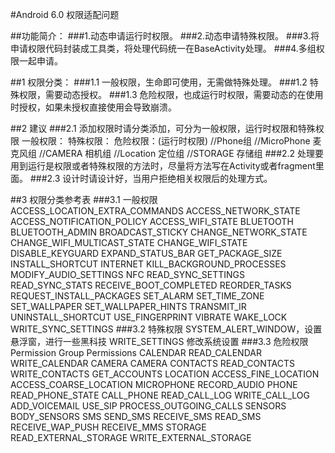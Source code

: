 #Android 6.0 权限适配问题

##功能简介：
###1.动态申请运行时权限。
###2.动态申请特殊权限。
###3.将申请权限代码封装成工具类，将处理代码统一在BaseActivity处理。
###4.多组权限一起申请。

##1 权限分类：
###1.1 一般权限，生命即可使用，无需做特殊处理。
###1.2 特殊权限，需要动态授权。
###1.3 危险权限，也成运行时权限，需要动态的在使用时授权，如果未授权直接使用会导致崩溃。

##2 建议
###2.1 添加权限时请分类添加，可分为一般权限，运行时权限和特殊权限
        一般权限：
	    <uses-permission android:name="android.permission.ACCESS_NETWORK_STATE"/>
	    <uses-permission android:name="android.permission.ACCESS_WIFI_STATE"/>
	    <uses-permission android:name="android.permission.INTERNET"/>
	    <uses-permission android:name="android.permission.RECEIVE_BOOT_COMPLETED"/>
	    <uses-permission android:name="android.permission.VIBRATE"/>
	    <uses-permission android:name="android.permission.WAKE_LOCK"/>
	    <uses-permission android:name="getui.permission.GetuiService.com.baidao.ytxmobile"/>
	    <uses-permission android:name="android.permission.MOUNT_UNMOUNT_FILESYSTEMS"/>
	    <uses-permission android:name="android.permission.GET_TASKS"/>
	    <uses-permission android:name="android.permission.CHANGE_WIFI_STATE"/>
	    <uses-permission android:name="android.permission.MODIFY_AUDIO_SETTINGS"/>
        特殊权限：
        <uses-permission android:name="android.permission.WRITE_SETTINGS"/>
        危险权限：(运行时权限)
        //Phone组
        <uses-permission android:name="android.permission.READ_PHONE_STATE"/>
        //MicroPhone 麦克风组
        <uses-permission android:name="android.permission.RECORD_AUDIO"/>
        //CAMERA 相机组
        <uses-permission android:name="android.permission.CAMERA"/>
        //Location  定位组
        <uses-permission android:name="android.permission.ACCESS_FINE_LOCATION"/>
        //STORAGE  存储组
        <uses-permission android:name="android.permission.READ_EXTERNAL_STORAGE"/>
        <uses-permission android:name="android.permission.WRITE_EXTERNAL_STORAGE"/>
###2.2 处理要用到运行是权限或者特殊权限的方法时，尽量将方法写在Activity或者fragment里面。
###2.3 设计时请设计好，当用户拒绝相关权限后的处理方式。

##3 权限分类参考表
###3.1 一般权限
        ACCESS_LOCATION_EXTRA_COMMANDS
		ACCESS_NETWORK_STATE
		ACCESS_NOTIFICATION_POLICY
		ACCESS_WIFI_STATE
		BLUETOOTH
		BLUETOOTH_ADMIN
		BROADCAST_STICKY
		CHANGE_NETWORK_STATE
		CHANGE_WIFI_MULTICAST_STATE
		CHANGE_WIFI_STATE
		DISABLE_KEYGUARD
		EXPAND_STATUS_BAR
		GET_PACKAGE_SIZE
		INSTALL_SHORTCUT
		INTERNET
		KILL_BACKGROUND_PROCESSES
		MODIFY_AUDIO_SETTINGS
		NFC
		READ_SYNC_SETTINGS
		READ_SYNC_STATS
		RECEIVE_BOOT_COMPLETED
		REORDER_TASKS
		REQUEST_INSTALL_PACKAGES
		SET_ALARM
		SET_TIME_ZONE
		SET_WALLPAPER
		SET_WALLPAPER_HINTS
		TRANSMIT_IR
		UNINSTALL_SHORTCUT
		USE_FINGERPRINT
		VIBRATE
		WAKE_LOCK
		WRITE_SYNC_SETTINGS
###3.2 特殊权限
        SYSTEM_ALERT_WINDOW，设置悬浮窗，进行一些黑科技
		WRITE_SETTINGS 修改系统设置
###3.3 危险权限
        Permission Group	Permissions
		CALENDAR
							READ_CALENDAR
							WRITE_CALENDAR
		CAMERA
							CAMERA
		CONTACTS
							READ_CONTACTS
							WRITE_CONTACTS
							GET_ACCOUNTS
		LOCATION
							ACCESS_FINE_LOCATION
							ACCESS_COARSE_LOCATION
		MICROPHONE
							RECORD_AUDIO
		PHONE
							READ_PHONE_STATE
							CALL_PHONE
							READ_CALL_LOG
							WRITE_CALL_LOG
							ADD_VOICEMAIL
							USE_SIP
							PROCESS_OUTGOING_CALLS
		SENSORS
							BODY_SENSORS
		SMS
							SEND_SMS
							RECEIVE_SMS
							READ_SMS
							RECEIVE_WAP_PUSH
							RECEIVE_MMS
		STORAGE
							READ_EXTERNAL_STORAGE
							WRITE_EXTERNAL_STORAGE

